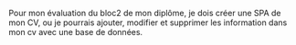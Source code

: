 Pour mon évaluation du bloc2 de mon diplôme, je dois créer une SPA de mon CV, ou je pourrais ajouter, modifier et supprimer les information dans mon cv avec une base de données.
